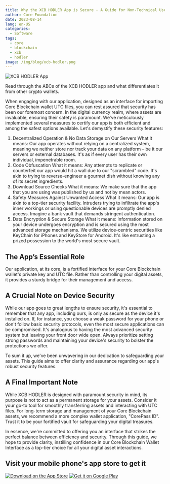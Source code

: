 ```yaml
---
title: Why the XCB HODLER App is Secure - A Guide for Non‑Technical Users
author: Core Foundation
date: 2023-08-14
lang: en-US
categories:
  - Software
tags:
  - core
  - blockchain
  - xcb
  - hodler
image: /img/blog/xcb-hodler.png
---
```

![XCB HODLER App](/img/blog/xcb-hodler.png "XCB HODLER App")

Read through the ABCs of the XCB HODLER app and what differentiates it from other crypto wallets.

When engaging with our application, designed as an interface for importing Core Blockchain wallet UTC files, you can rest assured that security has been our foremost concern. In the digital currency realm, where assets are invaluable, ensuring their safety is paramount. We've meticulously implemented several measures to certify our app is both efficient and among the safest options available. Let's demystify these security features:

<!--truncate-->

1. Decentralized Operation & No Data Storage on Our Servers
  What it means: Our app operates without relying on a centralized system, meaning we neither store nor track your data on any platform – be it our servers or external databases. It's as if every user has their own individual, impenetrable room.
1. Code Obfuscation
  What it means: Any attempts to replicate or counterfeit our app would hit a wall due to our "scrambled" code. It's akin to trying to reverse-engineer a gourmet dish without knowing any of its secret ingredients.
1. Download Source Checks
  What it means: We make sure that the app that you are using was published by us and not by mean actors.
1. Safety Measures Against Unwanted Access
  What it means: Our app is akin to a top-tier security facility. Intruders trying to infiltrate the app's inner workings or using questionable devices are promptly denied access. Imagine a bank vault that demands stringent authentication.
1. Data Encryption & Secure Storage
  What it means: Information stored on your device undergoes encryption and is secured using the most advanced storage mechanisms. We utilize device-centric securities like KeyChain for iPhones and KeyStore for Android. It's like entrusting a prized possession to the world's most secure vault.

## The App’s Essential Role

Our application, at its core, is a fortified interface for your Core Blockchain wallet's private key and UTC file. Rather than controlling your digital assets, it provides a sturdy bridge for their management and access.

## A Crucial Note on Device Security

While our app goes to great lengths to ensure security, it's essential to remember that any app, including ours, is only as secure as the device it's installed on. If, for instance, you choose a weak password for your phone or don't follow basic security protocols, even the most secure applications can be compromised. It's analogous to having the most advanced security system but leaving your front door wide open. Always prioritize setting strong passwords and maintaining your device's security to bolster the protections we offer.

To sum it up, we've been unwavering in our dedication to safeguarding your assets. This guide aims to offer clarity and assurance regarding our app's robust security features.

## A Final Important Note

While XCB HODLER is designed with paramount security in mind, its purpose is not to act as a permanent storage for your assets. Consider it your go-to tool for smoothly transferring assets and interacting with UTC files. For long-term storage and management of your Core Blockchain assets, we recommend a more complex wallet application, "CorePass ID". Trust it to be your fortified vault for safeguarding your digital treasures.

In essence, we're committed to offering you an interface that strikes the perfect balance between efficiency and security. Through this guide, we hope to provide clarity, instilling confidence in our Core Blockchain Wallet Interface as a top-tier choice for all your digital asset interactions.

## Visit your mobile phone's app store to get it

[![Download on the App Store](/img/blog/xcb-hodler-download-app-store.png)](https://apps.apple.com/us/app/xcb-hodler/id6449737037)
[![Get it on Google Play](/img/blog/xcb-hodler-download-google-play.png)](https://play.google.com/store/apps/details?id=com.xcbhodler.app)
